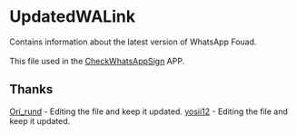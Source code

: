 # UpdatedWALink
Contains information about the latest version of WhatsApp Fouad. <br/><br/>
This file used in the [CheckWhatsAppSign](https://github.com/ZeANi-SHILIX/CheckWhatsAppSign) APP.
<br/>
## Thanks
[Ori_rund](http://github.com/ori_rund) - Editing the file and keep it updated.
[yosii12](https://github.com/yosii12) - Editing the file and keep it updated.
